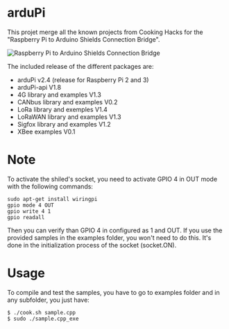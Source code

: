 # arduPi
This projet merge all the known projects from Cooking Hacks for the "Raspberry Pi to Arduino Shields Connection Bridge".

![Raspberry Pi to Arduino Shields Connection Bridge](https://www.cooking-hacks.com/media/catalog/product/cache/1/thumbnail/9df78eab33525d08d6e5fb8d27136e95/r/a/raspberry_arduino_shield_600px.1471337569.png)

The included release of the different packages are:
  - arduPi v2.4 (release for Raspberry Pi 2 and 3)
  - arduPi-api V1.8
  - 4G library and examples V1.3
  - CANbus library and examples V0.2
  - LoRa library and exemples V1.4
  - LoRaWAN library and examples V1.3
  - Sigfox library and examples V1.2
  - XBee examples V0.1

# Note
To activate the shiled's socket, you need to activate GPIO 4 in OUT mode with the following commands:
```shell
sudo apt-get install wiringpi
gpio mode 4 OUT
gpio write 4 1
gpio readall
```
Then you can verify than GPIO 4 in configured as 1 and OUT.
If you use the provided samples in the examples folder, you won't need to do this. It's done in the initialization process of the socket (socket.ON).

# Usage
To compile and test the samples, you have to go to examples folder and in any subfolder, you just have:
```shell
$ ./cook.sh sample.cpp
$ sudo ./sample.cpp_exe
```
